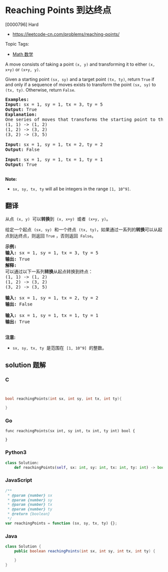 # Reaching Points 到达终点

[0000796] Hard

- https://leetcode-cn.com/problems/reaching-points/

Topic Tags:

- [Math 数学](https://leetcode-cn.com/tag/math/)

A move consists of taking a point `(x, y)` and transforming it to either `(x, x+y)` or `(x+y, y)`.

Given a starting point `(sx, sy)` and a target point `(tx, ty)`, return `True` if and only if a sequence of moves exists to transform the point `(sx, sy)` to `(tx, ty)`. Otherwise, return `False`.

<pre><strong>Examples:</strong>
<strong>Input:</strong> sx = 1, sy = 1, tx = 3, ty = 5
<strong>Output:</strong> True
<strong>Explanation:</strong>
One series of moves that transforms the starting point to the target is:
(1, 1) -&gt; (1, 2)
(1, 2) -&gt; (3, 2)
(3, 2) -&gt; (3, 5)

<strong>Input:</strong> sx = 1, sy = 1, tx = 2, ty = 2
<strong>Output:</strong> False

<strong>Input:</strong> sx = 1, sy = 1, tx = 1, ty = 1
<strong>Output:</strong> True

</pre>

**Note:**

- `sx, sy, tx, ty` will all be integers in the range `[1, 10^9]`.

## 翻译

从点  `(x, y)`  可以**转换**到  `(x, x+y)`  或者  `(x+y, y)`。

给定一个起点  `(sx, sy)`  和一个终点  `(tx, ty)`，如果通过一系列的**转换**可以从起点到达终点，则返回 `True` ，否则返回  `False`。

<pre><strong>示例:</strong>
<strong>输入:</strong> sx = 1, sy = 1, tx = 3, ty = 5
<strong>输出:</strong> True
<strong>解释:
</strong>可以通过以下一系列<strong>转换</strong>从起点转换到终点：
(1, 1) -&gt; (1, 2)
(1, 2) -&gt; (3, 2)
(3, 2) -&gt; (3, 5)

<strong>输入:</strong> sx = 1, sy = 1, tx = 2, ty = 2
<strong>输出:</strong> False

<strong>输入:</strong> sx = 1, sy = 1, tx = 1, ty = 1
<strong>输出:</strong> True

</pre>

**注意:**

- `sx, sy, tx, ty`  是范围在  `[1, 10^9]`  的整数。

## solution 题解

### C

```c


bool reachingPoints(int sx, int sy, int tx, int ty){

}


```

### Go

```golang
func reachingPoints(sx int, sy int, tx int, ty int) bool {

}
```

### Python3

```python
class Solution:
    def reachingPoints(self, sx: int, sy: int, tx: int, ty: int) -> bool:

```

### JavaScript

```javascript
/**
 * @param {number} sx
 * @param {number} sy
 * @param {number} tx
 * @param {number} ty
 * @return {boolean}
 */
var reachingPoints = function (sx, sy, tx, ty) {};
```

### Java

```java
class Solution {
    public boolean reachingPoints(int sx, int sy, int tx, int ty) {

    }
}
```
